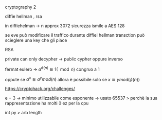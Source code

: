 cryptography 2

diffie hellman , rsa

in diffiehelman -> n approx 3072 sicurezza ismile a AES 128

se eve può modificare il traffico durante diffiel hellman transction può scieglere una key che gli piace

RSA 

private can only decypher -> public cypher
oppure inverso

fermat eulero -> $a^{\phi(n)}\cong 1 (\mod{n})$
congruo a 1

oppute se $a^x \cong a^y mod(n)$ allora è possibile solo se $x \cong y mod(\phi(n))$

https://cryptohack.org/challenges/

e = 3 -> minimo utilizzabile come esponente  -> usato 65537 > perchè la sua rappresentazione ha molti 0 ez per la cpu 

int py > arb length
